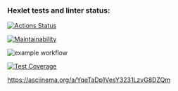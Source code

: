 ### Hexlet tests and linter status:
[![Actions Status](https://github.com/SvetlanaGreenFox/frontend-project-lvl2/workflows/hexlet-check/badge.svg)](https://github.com/SvetlanaGreenFox/frontend-project-lvl2/actions)

[![Maintainability](https://api.codeclimate.com/v1/badges/c427f8521bfeaba13780/maintainability)](https://codeclimate.com/github/SvetlanaGreenFox/frontend-project-lvl2/maintainability)

![example workflow](https://github.com/SvetlanaGreenFox/frontend-project-lvl2/actions/workflows/linter-check.yml/badge.svg)

[![Test Coverage](https://api.codeclimate.com/v1/badges/c427f8521bfeaba13780/test_coverage)](https://codeclimate.com/github/SvetlanaGreenFox/frontend-project-lvl2/test_coverage)

https://asciinema.org/a/YqeTaDp1VesY3231LzvG8DZQm
